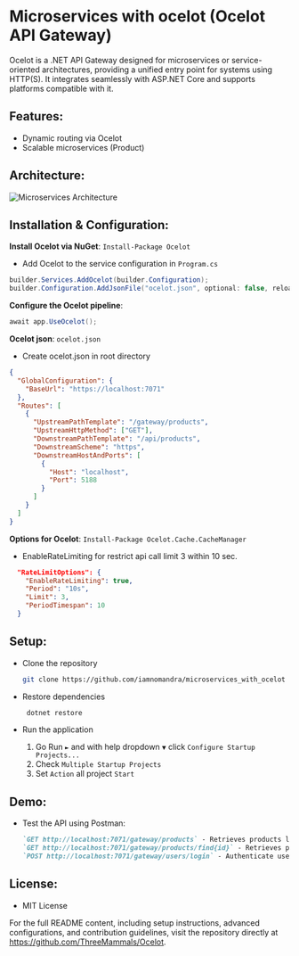 # Microservices with ocelot (Ocelot API Gateway)

Ocelot is a .NET API Gateway designed for microservices or service-oriented architectures, providing a unified entry point for systems using HTTP(S). It integrates seamlessly with ASP.NET Core and supports platforms compatible with it.

## Features:

- Dynamic routing via Ocelot
- Scalable microservices (Product)

## Architecture:

![Microservices Architecture](https://github.com/user-attachments/assets/4763b5a7-4119-46d9-961e-1af5390ed716)

## Installation & Configuration:

**Install Ocelot via NuGet**: `Install-Package Ocelot` </br>

- Add Ocelot to the service configuration in `Program.cs`

```csharp
builder.Services.AddOcelot(builder.Configuration);
builder.Configuration.AddJsonFile("ocelot.json", optional: false, reloadOnChange: true);
```

**Configure the Ocelot pipeline**:

```csharp
await app.UseOcelot();
```

**Ocelot json**: `ocelot.json`</br>

- Create ocelot.json in root directory

```json
{
  "GlobalConfiguration": {
    "BaseUrl": "https://localhost:7071"
  },
  "Routes": [
    {
      "UpstreamPathTemplate": "/gateway/products",
      "UpstreamHttpMethod": ["GET"],
      "DownstreamPathTemplate": "/api/products",
      "DownstreamScheme": "https",
      "DownstreamHostAndPorts": [
        {
          "Host": "localhost",
          "Port": 5188
        }
      ]
    }
  ]
}
```

**Options for Ocelot**: `Install-Package Ocelot.Cache.CacheManager`

- EnableRateLimiting for restrict api call limit 3 within 10 sec.

```json
  "RateLimitOptions": {
    "EnableRateLimiting": true,
    "Period": "10s",
    "Limit": 3,
    "PeriodTimespan": 10
  }
```

## Setup:

- Clone the repository

  ```bash
  git clone https://github.com/iamnomandra/microservices_with_ocelot
  ```

- Restore dependencies

  ```bash
   dotnet restore
  ```

- Run the application
  1. Go Run `►` and with help dropdown `▼` click `Configure Startup Projects...`
  2. Check `Multiple Startup Projects`
  3. Set `Action` all project `Start`

## Demo:

- Test the API using Postman:

  ```markdown
  `GET http://localhost:7071/gateway/products` - Retrieves products list
  `GET http://localhost:7071/gateway/products/find{id}` - Retrieves product from id
  `POST http://localhost:7071/gateway/users/login` - Authenticate users
  ```
## License:
 - MIT License
  
For the full README content, including setup instructions, advanced configurations, and contribution guidelines, visit the repository directly at https://github.com/ThreeMammals/Ocelot.
